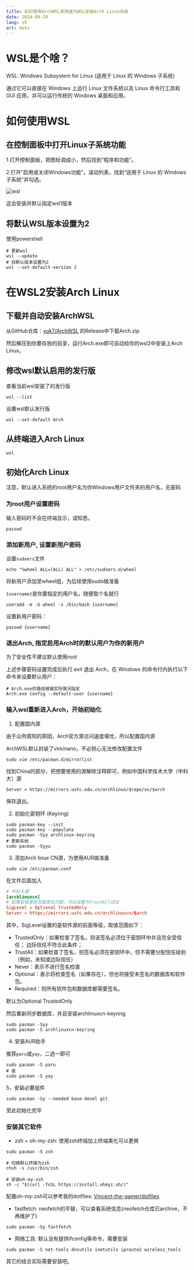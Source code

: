```yaml
---
title: 如何使用ArchWSL来快速为WSL安装Arch Linux系统
date: 2024-09-20
lang: zh
art: dots
---
```


# WSL是个啥？

WSL: Windows Subsystem for Linux (适用于 Linux 的 Windows 子系统)

通过它可以直接在 Windows 上运行 Linux 文件系统以及 Linux 命令行工具和 GUI 应用，并可以运行传统的 Windows 桌面和应用。

# 如何使用WSL

## 在控制面板中打开Linux子系统功能

1.打开控制面板，把图标调成小，然后找到“程序和功能”。

2.打开“启用或关闭Windows功能”，滚动列表，找到“适用于 Linux 的 Windows 子系统”并勾选。

![wsl](/images/posts/archwsl/wsl1.png)

这会安装并默认指定wsl1版本

## 将默认WSL版本设置为2

使用powershell

```shell
# 更新wsl
wsl --update
# 将默认版本设置为2
wsl --set-default-version 2
```

# 在WSL2安装Arch Linux

## 下载并自动安装ArchWSL

从GitHub仓库：[yuk7/ArchWSL](https://github.com/yuk7/ArchWSL) 的Release中下载Arch.zip

然后解压到你要存放的目录，运行Arch.exe即可自动给你的wsl2中安装上Arch Linux。

## 修改wsl默认启用的发行版

查看当前wsl安装了的发行版

```shell
wsl --list
```

设置wsl默认发行版

```shell
wsl --set-default Arch
```

## 从终端进入Arch Linux

```shell
wsl
```

## 初始化Arch Linux

注意，默认进入系统的root用户名为你Windows用户文件夹的用户名，无密码

### 为root用户设置密码

输入密码时不会在终端显示，请知悉。

```shell
passwd
```

### 添加新用户, 设置新用户密码

设置`sudoers`文件

```shell
echo "%wheel ALL=(ALL) ALL" > /etc/sudoers.d/wheel
```

将新用户添加至wheel组，为后续使用sudo做准备

`{username}`是你要指定的用户名，随便取个名就行

```shell
useradd -m -G wheel -s /bin/bash {username}
```

设置新用户密码：

```shell
passwd {username}
```

### 退出Arch, 指定启用Arch时的默认用户为你的新用户

为了安全性不建议默认使用root

上述步骤密码设置完成后执行 exit 退出 Arch，在 Windows 的命令行内执行以下命令来设置默认用户：

```shell
# Arch.exe的路径根据实际情况指定
Arch.exe config --default-user {username}
```

### 输入wsl重新进入Arch，开始初始化

1. 配置国内源

由于众所周知的原因，Arch官方源访问速度堪忧，所以配置国内源

ArchWSL默认封装了vim/nano，不必担心无法修改配置文件

```shell
sudo vim /etc/pacman.d/mirrorlist
```

找到China的部分，把想要使用的源解除注释即可，例如中国科学技术大学（中科大）源

```shell
Server = https://mirrors.ustc.edu.cn/archlinux/$repo/os/$arch
```

保存退出。

2. 初始化密钥环 (Keyring)

```shell
sudo pacman-key --init
sudo pacman-key --populate
sudo pacman -Syy archlinux-keyring
# 更新系统
sudo pacman -Syyu
```

3. 添加Arch linux CN源，为使用AUR做准备

```shell
sudo vim /etc/pacman.conf
```

在文件后面加入

```toml
# 中科大源
[archlinuxcn]
# 如果安装某些包报签名问题，可以设置为TrustAll试试
SigLevel = Optional TrustedOnly
Server = https://mirrors.ustc.edu.cn/archlinuxcn/$arch
```

其中，SigLevel设置的是软件源的前面等级，取值范围如下：

- TrustedOnly：如果检查了签名，则该签名必须位于密钥环中并且完全受信任； 边际信任不符合此条件；
- TrustAll：如果检查了签名，则签名必须在密钥环中，但不需要分配信任级别（例如，未知或边际信任）
- Never：表示不进行签名检查
- Optional：表示将检查签名（如果存在），但也将接受未签名的数据库和软件包。
- Required：则所有软件包和数据库都需要签名。

默认为Optional TrustedOnly

然后重新同步数据库，并且安装archlinuxcn-keyring

```shell
sudo pacman -Syy
sudo pacman -S archlinuxcn-keyring
```

4. 安装AUR助手

推荐`paru`或`yay`，二选一即可

```shell
sudo pacman -S paru
# 或
sudo pacman -S yay
```

5，安装必要组件

```shell
sudo pacman -Sy --needed base-devel git
```

至此初始化完毕

### 安装其它软件

- zsh + oh-my-zsh: 使用zsh终端加上终端美化可以更爽

```shell
sudo pacman -S zsh

# 切换默认终端为zsh
chsh -s /usr/bin/zsh

# 安装oh-my-zsh
sh -c "$(curl -fsSL https://install.ohmyz.sh/)"
```

配置oh-my-zsh可以参考我的dotfiles: [Vincent-the-gamer/dotfiles](https://github.com/Vincent-the-gamer/dotfiles)

- fastfetch: neofetch的平替，可以查看系统信息(neofetch仓库已archive，不再维护了)

```shell
sudo pacman -Sy fastfetch
```

- 网络工具: 默认没有提供ifconfig等命令，需要安装

```shell
sudo pacman -S net-tools dnsutils inetutils iproute2 wireless_tools
```

其它的结合实际需要安装吧。
